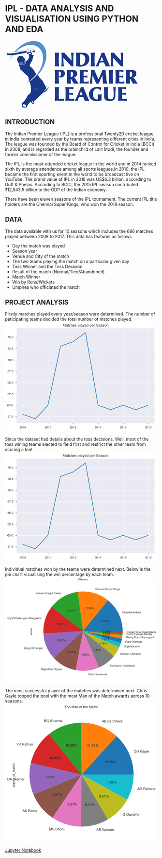 # IPL - DATA ANALYSIS AND VISUALISATION USING PYTHON AND EDA
![Indian_Premier_League_Logo.png](Images/Indian_Premier_League_Logo.png)

## INTRODUCTION
The Indian Premier League (IPL) is a professional Twenty20 cricket league in India contested every year by teams representing different cities in India. The league was founded by the Board of Control for Cricket in India (BCCI) in 2008, and is regarded as the brainchild of Lalit Modi, the founder and former commissioner of the league.

The IPL is the most-attended cricket league in the world and in 2014 ranked sixth by average attendance among all sports leagues.In 2010, the IPL became the first sporting event in the world to be broadcast live on YouTube. The brand value of IPL in 2018 was US$6.3 billion, according to Duff & Phelps. According to BCCI, the 2015 IPL season contributed ₹12,543.5 billion to the GDP of the Indian economy.

There have been eleven seasons of the IPL tournament. The current IPL title holders are the Chennai Super Kings, who won the 2018 season.

## DATA
The data available with us for 10 seasons which includes the 696 matches played between 2008 to 2017. This data has features as follows
- Day the match was played
- Season year
- Venue and City of the match
- The two teams playing the match on a particular given day
- Toss Winner and the Toss Decision
- Result of the match (Normal/Tied/Abandoned)
- Match Winner
- Win by Runs/Wickets
- Umpires who officiated the match

## PROJECT ANALYSIS
Firstly matches played every year/season were determined. The number of paticipating teams decided the total number of matches played.
![matches.png](Images/matches.png)

Since the dataset had details about the toss decisions. Well, most of the toss wining teams elected to field first and restrict the other team from scoring a ton!
![matches.png](Images/matches.png)

Individual matches won by the teams were determined next. Below is the pie chart visualising the win percentage by each team.
![winners.png](Images/winners.png)

The most successful player of the matches was determined next. Chris Gayle topped the pool with the most Man of the Match awards across 10 seasons.
![MoM10.png](Images/MoM10.png)  

[Jupyter Notebook](./Anant_Term1-IPL.ipynb)
